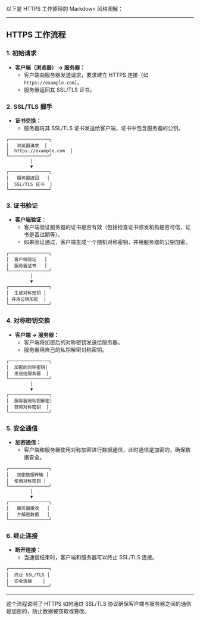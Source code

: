 以下是 HTTPS 工作原理的 Markdown 风格图解：

---

## **HTTPS 工作流程**

### **1. 初始请求**
- **客户端（浏览器） → 服务器：**
  - 客户端向服务器发送请求，要求建立 HTTPS 连接（如 `https://example.com`）。
  - 服务器返回其 SSL/TLS 证书。

### **2. SSL/TLS 握手**
- **证书交换：**
  - 服务器将其 SSL/TLS 证书发送给客户端，证书中包含服务器的公钥。

```
┌───────────────┐
│   浏览器请求  │
│  https://example.com  │
└───────────────┘
         │
         ▼
┌───────────────┐
│   服务器返回   │
│  SSL/TLS 证书  │
└───────────────┘
```

### **3. 证书验证**
- **客户端验证：**
  - 客户端验证服务器的证书是否有效（包括检查证书颁发机构是否可信，证书是否过期等）。
  - 如果验证通过，客户端生成一个随机对称密钥，并用服务器的公钥加密。

```
┌───────────────┐
│  客户端验证   │
│  服务器证书   │
└───────────────┘
         │
         ▼
┌───────────────┐
│  生成对称密钥 │
│ 并用公钥加密  │
└───────────────┘
```

### **4. 对称密钥交换**
- **客户端 → 服务器：**
  - 客户端将加密后的对称密钥发送给服务器。
  - 服务器用自己的私钥解密对称密钥。
  
```
┌───────────────┐
│  加密的对称密钥│
│  发送给服务器  │
└───────────────┘
         │
         ▼
┌───────────────┐
│  服务器用私钥解密│
│  获得对称密钥  │
└───────────────┘
```

### **5. 安全通信**
- **加密通信：**
  - 客户端和服务器使用对称加密进行数据通信，此时通信是加密的，确保数据安全。

```
┌───────────────┐
│   加密数据传输 │
│  使用对称密钥 │
└───────────────┘
         │
         ▼
┌───────────────┐
│   服务器接收   │
│   并解密数据   │
└───────────────┘
```

### **6. 终止连接**
- **断开连接：**
  - 当通信结束时，客户端和服务器可以终止 SSL/TLS 连接。

```
┌───────────────┐
│  终止 SSL/TLS │
│  安全连接    │
└───────────────┘
```

---

这个流程说明了 HTTPS 如何通过 SSL/TLS 协议确保客户端与服务器之间的通信是加密的，防止数据被窃取或篡改。
